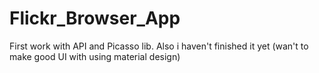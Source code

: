 # Flickr_Browser_App
First work with API and Picasso lib.
Also i haven't finished it yet (wan't to make good UI with using material design)
